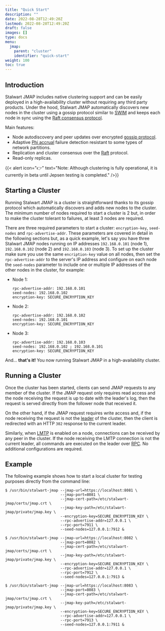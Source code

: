 ```yaml
---
title: "Quick Start"
description: ""
date: 2022-08-28T12:49:20Z
lastmod: 2022-08-28T12:49:20Z
draft: false
images: []
type: docs
menu:
  jmap:
    parent: "cluster"
    identifier: "quick-start"
weight: 100
toc: true
---
```


## Introduction

Stalwart JMAP includes native clustering support and can be easily deployed in a high-availability cluster without requiring any
third party products. Under the hood, Stalwart JMAP automatically discovers new nodes
in the cluster using a gossip protocol similar to [SWIM](https://ieeexplore.ieee.org/document/1028914)
and keeps each node in sync using the [Raft consensus protocol](https://raft.github.io/raft.pdf).

Main features:

- Node autodiscovery and peer updates over encrypted [gossip protocol](https://en.wikipedia.org/wiki/Gossip_protocol).
- Adaptive [Phi accrual](https://www.researchgate.net/publication/29682135_The_ph_accrual_failure_detector) failure detection resistant to some types of network partitions.
- Replication and cluster consensus over the [Raft](https://raft.github.io/raft.pdf) protocol.
- Read-only replicas.

{{< alert icon="👉" text="Note: Although clustering is fully operational, it is currently in beta until Jepsen testing is completed." />}}


## Starting a Cluster

Running Stalwart JMAP is a cluster is straightforward thanks to its gossip protocol which automatically discovers and adds
new nodes to the cluster. The minimum number of nodes required to start a cluster is 2 but, in order to make the cluster tolerant
to failures, at least 3 nodes are required. 

There are three required parameters to start a cluster: ``encryption-key``, ``seed-nodes`` and ``rpc-advertise-addr``. These parameters
are covered in detail in the following sections but, as a quick example, let's say you have three Stalwart JMAP nodes
running on IP addresses ``192.168.0.101`` (node 1), ``192.168.0.102`` (node 2) and ``192.168.0.103`` (node 3).
To set up the cluster make sure you use the same ``encription-key`` value on all nodes, then set the ``rpc-advertise-addr`` to the server's
IP address and configure on each node the ``seed-nodes`` parameter to include one or multiple IP addresses of the other nodes in the cluster, for example:

- Node 1:
  ```
  rpc-advertise-addr: 192.168.0.101
  seed-nodes: 192.168.0.102
  encryption-key: SECURE_ENCRYPTION_KEY
  ```
- Node 2:
  ```
  rpc-advertise-addr: 192.168.0.102
  seed-nodes: 192.168.0.101
  encryption-key: SECURE_ENCRYPTION_KEY
  ```
- Node 3:
  ```
  rpc-advertise-addr: 192.168.0.103
  seed-nodes: 192.168.0.102 ; 192.168.0.101
  encryption-key: SECURE_ENCRYPTION_KEY
  ```

And... __that's it!__ You now running Stalwart JMAP in a high-availability cluster.

## Running a Cluster

Once the cluster has been started, clients can send JMAP requests to any member of the cluster. 
If the JMAP request only requires read access and the node receiving the request is up to date with the
leader's log, then the request is served directly from the follower node that received it.

On the other hand, if the JMAP request requires write access and, if the node receiving the request is not 
the [leader](/jmap/cluster/raft/#leader-elections) of the cluster, then the client is redirected with an HTTP ``302`` 
response to the current leader.

Similarly, when [LMTP](/jmap/configure/lmtp/) is enabled on a node, connections can be received by any
peer in the cluster. If the node receiving the LMTP connection is not the current leader, all commands
are executed on the leader over [RPC](/jmap/cluster/rpc/). No additional configurations are required.

## Example

The following example shows how to start a local cluster for testing purposes directly from the command line:

```
$ /usr/bin/stalwart-jmap --jmap-url=https://localhost:8081 \
                         --jmap-port=8081 \
                         --jmap-cert-path=/etc/stalwart-jmap/certs/jmap.crt \
                         --jmap-key-path=/etc/stalwart-jmap/private/jmap.key \
                         --encryption-key=SECURE_ENCRYPTION_KEY \
                         --rpc-advertise-addr=127.0.0.1 \
                         --rpc-port=7911 \
                         --seed-nodes=127.0.0.1:7912 &

$ /usr/bin/stalwart-jmap --jmap-url=https://localhost:8082 \
                         --jmap-port=8082 \
                         --jmap-cert-path=/etc/stalwart-jmap/certs/jmap.crt \
                         --jmap-key-path=/etc/stalwart-jmap/private/jmap.key \
                         --encryption-key=SECURE_ENCRYPTION_KEY \
                         --rpc-advertise-addr=127.0.0.1 \
                         --rpc-port=7912 \
                         --seed-nodes=127.0.0.1:7913 &

$ /usr/bin/stalwart-jmap --jmap-url=https://localhost:8083 \
                         --jmap-port=8083 \
                         --jmap-cert-path=/etc/stalwart-jmap/certs/jmap.crt \
                         --jmap-key-path=/etc/stalwart-jmap/private/jmap.key \
                         --encryption-key=SECURE_ENCRYPTION_KEY \
                         --rpc-advertise-addr=127.0.0.1 \
                         --rpc-port=7913 \
                         --seed-nodes=127.0.0.1:7911 &
```

